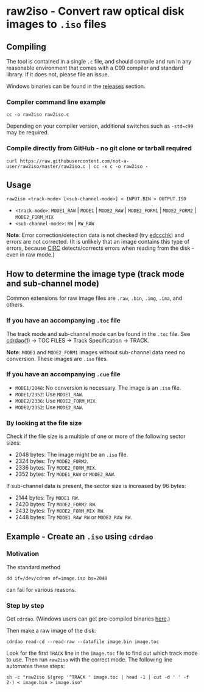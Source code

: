 <!--
raw2iso/README.md

Copyright 2017 not-a-user

Licensed under the Apache License, Version 2.0 (the "License");
you may not use this file except in compliance with the License.
You may obtain a copy of the License at

    http://www.apache.org/licenses/LICENSE-2.0

Unless required by applicable law or agreed to in writing, software
distributed under the License is distributed on an "AS IS" BASIS,
WITHOUT WARRANTIES OR CONDITIONS OF ANY KIND, either express or implied.
See the License for the specific language governing permissions and
limitations under the License.
-->

raw2iso - Convert raw optical disk images to `.iso` files
=========================================================

Compiling
---------

The tool is contained in a single `.c` file, and should compile and
run in any reasonable environment that comes with a C99 compiler and
standard library. If it does not, please file an issue.

Windows binaries can be found in the
[releases](https://github.com/not-a-user/raw2iso/releases) section.

### Compiler command line example

~~~
cc -o raw2iso raw2iso.c
~~~

Depending on your compiler version, additional switches such as
`-std=c99` may be required.

### Compile directly from GitHub - no git clone or tarball required

~~~
curl https://raw.githubusercontent.com/not-a-user/raw2iso/master/raw2iso.c | cc -x c -o raw2iso -
~~~

Usage
-----

~~~
raw2iso <track-mode> [<sub-channel-mode>] < INPUT.BIN > OUTPUT.ISO
~~~

-   `<track-mode>`: `MODE1_RAW` | `MODE1` | `MODE2_RAW` |
    `MODE2_FORM1` | `MODE2_FORM2` | `MODE2_FORM_MIX`
-   `<sub-channel-mode>`: `RW` | `RW_RAW`

**Note**: Error correction/detection data is not checked (try
[edccchk](https://github.com/claunia/edccchk)) and errors are not
corrected. (It is unlikely that an image contains this type of errors,
because
[CIRC](https://en.wikipedia.org/wiki/Cross-interleaved_Reed%E2%80%93Solomon_coding)
detects/corrects errors when reading from the disk - even in raw mode.)

How to determine the image type (track mode and sub-channel mode)
-----------------------------------------------------------------

Common extensions for raw image files are `.raw`, `.bin`, `.img`,
`.ima`, and others.

### If you have an accompanying `.toc` file

The track mode and sub-channel mode can be found in the `.toc` file. See
[cdrdao(1)](https://linux.die.net/man/1/cdrdao) -> TOC FILES ->
Track Specification -> TRACK.

**Note**: `MODE1` and `MODE2_FORM1` images without sub-channel data need
no conversion. These images are `.iso` files.

### If you have an accompanying `.cue` file

-   `MODE1/2048`: No conversion is necessary. The image is an `.iso`
    file.
-   `MODE1/2352`: Use `MODE1_RAW`.
-   `MODE2/2336`: Use `MODE2_FORM_MIX`.
-   `MODE2/2352`: Use `MODE2_RAW`.

### By looking at the file size

Check if the file size is a multiple of one or more of the following
sector sizes:

-   2048 bytes: The image might be an `.iso` file.
-   2324 bytes: Try `MODE2_FORM2`.
-   2336 bytes: Try `MODE2_FORM_MIX`.
-   2352 bytes: Try `MODE1_RAW` or `MODE2_RAW`.

If sub-channel data is present, the sector size is increased by 96
bytes:

-   2144 bytes: Try `MODE1 RW`.
-   2420 bytes: Try `MODE2_FORM2 RW`.
-   2432 bytes: Try `MODE2_FORM_MIX RW`.
-   2448 bytes: Try `MODE1_RAW RW` or `MODE2_RAW RW`.

Example - Create an `.iso` using `cdrdao`
-----------------------------------------

### Motivation

The standard method

~~~
dd if=/dev/cdrom of=image.iso bs=2048
~~~

can fail for various reasons.

### Step by step

Get `cdrdao`. (Windows users can get pre-compiled binaries
[here](https://www.student.tugraz.at/thomas.plank/).)

Then make a raw image of the disk:

~~~
cdrdao read-cd --read-raw --datafile image.bin image.toc
~~~

Look for the first `TRACK` line in the `image.toc` file to find out
which track mode to use. Then run `raw2iso` with the correct mode. The
following line automates these steps:

~~~
sh -c "raw2iso $(grep '^TRACK ' image.toc | head -1 | cut -d ' ' -f 2-) < image.bin > image.iso"
~~~

